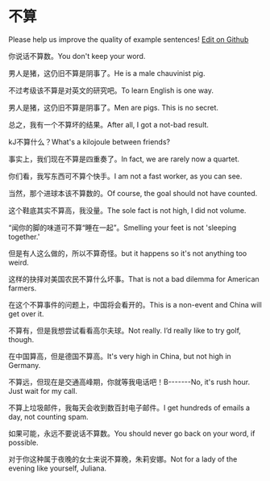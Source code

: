 # 不算

Please help us improve the quality of example sentences! [Edit on Github](https://github.com/jiyushe/jiyu-example-sentence-source/blob/main/chinese/busuan.md)

<p><span class="chinese">你说话不算数。</span><span class="english">You don't keep your word.</span></p>

<p><span class="chinese">男人是猪，这仍旧不算是阴事了。</span><span class="english">He is a male chauvinist pig.</span></p>

<p><span class="chinese">不过考级该不算是对英文的研究吧。</span><span class="english">To learn English is one way.</span></p>

<p><span class="chinese">男人是猪，这仍旧不算是阴事了。</span><span class="english">Men are pigs. This is no secret.</span></p>

<p><span class="chinese">总之，我有一个不算坏的结果。</span><span class="english">After all, I got a not-bad result.</span></p>

<p><span class="chinese">kJ不算什么？</span><span class="english">What's a kilojoule between friends?</span></p>

<p><span class="chinese">事实上，我们现在不算是四重奏了。</span><span class="english">In fact, we are rarely now a quartet.</span></p>

<p><span class="chinese">你们看，我写东西可不算个快手。</span><span class="english">I am not a fast worker, as you can see.</span></p>

<p><span class="chinese">当然，那个进球本该不算数的。</span><span class="english">Of course, the goal should not have counted.</span></p>

<p><span class="chinese">这个鞋底其实不算高，我没量。</span><span class="english">The sole fact is not high, I did not volume.</span></p>

<p><span class="chinese">“闻你的脚的味道可不算“睡在一起”。</span><span class="english">Smelling your feet is not 'sleeping together.'</span></p>

<p><span class="chinese">但是有人这么做的，所以不算奇怪。</span><span class="english">but it happens so it's not anything too weird.</span></p>

<p><span class="chinese">这样的抉择对美国农民不算什么坏事。</span><span class="english">That is not a bad dilemma for American farmers.</span></p>

<p><span class="chinese">在这个不算事件的问题上，中国将会看开的。</span><span class="english">This is a non-event and China will get over it.</span></p>

<p><span class="chinese">不算有，但是我想尝试看看高尔夫球。</span><span class="english">Not really. I’d really like to try golf, though.</span></p>

<p><span class="chinese">在中国算高，但是德国不算高。</span><span class="english">It's very high in China, but not high in Germany.</span></p>

<p><span class="chinese">不算远，但现在是交通高峰期，你就等我电话吧！</span><span class="english">B-------No, it's rush hour. Just wait for my call.</span></p>

<p><span class="chinese">不算上垃圾邮件，我每天会收到数百封电子邮件。</span><span class="english">I get hundreds of emails a day, not counting spam.</span></p>

<p><span class="chinese">如果可能，永远不要说话不算数。</span><span class="english">You should never go back on your word, if possible.</span></p>

<p><span class="chinese">对于你这种属于夜晚的女士来说不算晚，朱莉安娜。</span><span class="english">Not for a lady of the evening like yourself, Juliana.</span></p>


